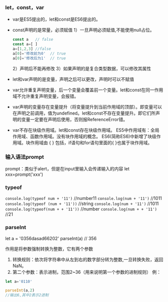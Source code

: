 ### let，const，var
- var是ES5提出的，let和const是ES6提出的。

- const声明的是常量，必须赋值
  1）一旦声明必须赋值,不能使用null占位。

  ```js
  const a 	// false
  const a=[ ]	
  a=[1,2,3]	//false
  a[0]='修改前为0'	// true
  a[0]='修改后为1'	// true
  ```

  2）声明后不能再修改
  3）如果声明的是复合类型数据，可以修改其属性

- let和var声明的是变量，声明之后可以更改，声明时可以不赋值

- var允许重复声明变量，后一个变量会覆盖前一个变量。let和const在同一作用域不允许重复声明变量，会报错。

- var声明的变量存在变量提升（将变量提升到当前作用域的顶部）。即变量可以在声明之前调用，值为undefined。let和const不存在变量提升。即它们所声明的变量一定要在声明后使用，否则报ReferenceError错。

- var不存在块级作用域。let和const存在块级作用域。
ES5中作用域有：全局作用域、函数作用域。没有块作用域的概念。
ES6(简称ES6)中新增了块级作用域。块作用域由 { } 包括，if语句和for语句里面的{ }也属于块作用域。


### 输入语法prompt

prompt：类似于alert，但是在input里输入会传递输入的内容
let xxx=prompt('xxx')

### typeof

`console.log(typeof num + '11')`        //number11
`console.log(num + '11')`             	//1011
`console.log(typeof (num + '11'))`    //string
`console.log(num + '11')`             	//1011
`console.log(typeof(num + + '11'))`   //number
`console.log(num + + '11') `          	//21

### parseInt

let a = '0356dasad66202'
parseInt(a)			// 356

作用是将参数强制转换为整数，它有两个参数
1. 转换规则：依次将字符串中从左到右的数字部分转为整数,一旦转换失败，返回NaN。
2. 第二个参数：表示进制，范围2~36（用来说明第一个参数的进制规则）
例：

```js
let a='0110'

parseInt(a,2)
//输出6,其中2表示2进制
```

### 
